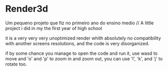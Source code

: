 # Render3d
Um pequeno projeto que fiz no primeiro ano do ensino medio  //  A little project i did in my the first year of high school

it is a very very very unoptimized render whith absolutely no compatibility with another screens resolutions, and the code is very disorganized.

if by some chance you manage to open the code and run it, use wasd to move and 'o' and 'p' to zoom in and zoom out, you can use 'l', 'k', and 'j' to rotate too.
